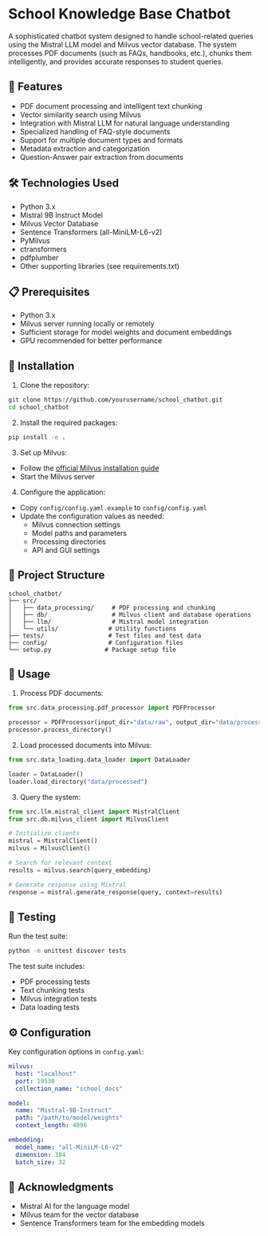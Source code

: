 # School Knowledge Base Chatbot

A sophisticated chatbot system designed to handle school-related queries using the Mistral LLM model and Milvus vector database. The system processes PDF documents (such as FAQs, handbooks, etc.), chunks them intelligently, and provides accurate responses to student queries.

## 🌟 Features

- PDF document processing and intelligent text chunking
- Vector similarity search using Milvus
- Integration with Mistral LLM for natural language understanding
- Specialized handling of FAQ-style documents
- Support for multiple document types and formats
- Metadata extraction and categorization
- Question-Answer pair extraction from documents

## 🛠️ Technologies Used

- Python 3.x
- Mistral 9B Instruct Model
- Milvus Vector Database
- Sentence Transformers (all-MiniLM-L6-v2)
- PyMilvus
- ctransformers
- pdfplumber
- Other supporting libraries (see requirements.txt)

## 📋 Prerequisites

- Python 3.x
- Milvus server running locally or remotely
- Sufficient storage for model weights and document embeddings
- GPU recommended for better performance

## 🚀 Installation

1. Clone the repository:
```bash
git clone https://github.com/yourusername/school_chatbot.git
cd school_chatbot
```

2. Install the required packages:
```bash
pip install -e .
```

3. Set up Milvus:
- Follow the [official Milvus installation guide](https://milvus.io/docs/install_standalone-docker.md)
- Start the Milvus server

4. Configure the application:
- Copy `config/config.yaml.example` to `config/config.yaml`
- Update the configuration values as needed:
  - Milvus connection settings
  - Model paths and parameters
  - Processing directories
  - API and GUI settings

## 📁 Project Structure

```
school_chatbot/
├── src/
│   ├── data_processing/     # PDF processing and chunking
│   ├── db/                  # Milvus client and database operations
│   ├── llm/                 # Mistral model integration
│   └── utils/              # Utility functions
├── tests/                  # Test files and test data
├── config/                 # Configuration files
└── setup.py               # Package setup file
```

## 🔧 Usage

1. Process PDF documents:
```python
from src.data_processing.pdf_processor import PDFProcessor

processor = PDFProcessor(input_dir="data/raw", output_dir="data/processed")
processor.process_directory()
```

2. Load processed documents into Milvus:
```python
from src.data_loading.data_loader import DataLoader

loader = DataLoader()
loader.load_directory("data/processed")
```

3. Query the system:
```python
from src.llm.mistral_client import MistralClient
from src.db.milvus_client import MilvusClient

# Initialize clients
mistral = MistralClient()
milvus = MilvusClient()

# Search for relevant context
results = milvus.search(query_embedding)

# Generate response using Mistral
response = mistral.generate_response(query, context=results)
```

## 🧪 Testing

Run the test suite:
```bash
python -m unittest discover tests
```

The test suite includes:
- PDF processing tests
- Text chunking tests
- Milvus integration tests
- Data loading tests

## ⚙️ Configuration

Key configuration options in `config.yaml`:

```yaml
milvus:
  host: "localhost"
  port: 19530
  collection_name: "school_docs"

model:
  name: "Mistral-9B-Instruct"
  path: "/path/to/model/weights"
  context_length: 4096

embedding:
  model_name: "all-MiniLM-L6-v2"
  dimension: 384
  batch_size: 32
```




## 🙏 Acknowledgments

- Mistral AI for the language model
- Milvus team for the vector database
- Sentence Transformers team for the embedding models
